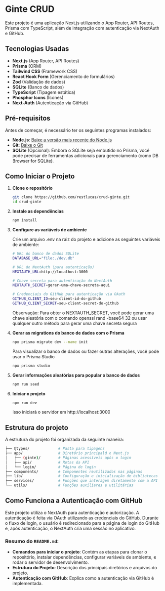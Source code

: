 # Ginte CRUD

Este projeto é uma aplicação Next.js utilizando o App Router, API Routes, Prisma com TypeScript, além de integração com autenticação via NextAuth e GitHub.

## Tecnologias Usadas

- **Next.js** (App Router, API Routes)
- **Prisma** (ORM)
- **Tailwind CSS** (Framework CSS)
- **React Hook Form** (Gerenciamento de formulários)
- **Zod** (Validação de dados)
- **SQLite** (Banco de dados)
- **TypeScript** (Tipagem estática)
- **Phosphor Icons** (Ícones)
- **Next-Auth** (Autenticação via GitHub)

## Pré-requisitos

Antes de começar, é necessário ter os seguintes programas instalados:

- **Node.js**: [Baixe a versão mais recente do Node.js](https://nodejs.org/)
- **Git**: [Baixe o Git](https://git-scm.com/)
- **SQLite** (Opcional): Embora o SQLite seja embutido no Prisma, você pode precisar de ferramentas adicionais para gerenciamento (como DB Browser for SQLite).

## Como Iniciar o Projeto

1. **Clone o repositório**

   ```bash
   git clone https://github.com/restlucas/crud-ginte.git
   cd crud-ginte
   ```

2. **Instale as dependências**
    ```bash
    npm install
    ```

3. **Configure as variáveis de ambiente**

    Crie um arquivo .env na raiz do projeto e adicione as seguintes variáveis de ambiente:
    ```bash
    # URL do banco de dados SQLite
    DATABASE_URL="file:./dev.db"

    # URL do NextAuth (para autenticação)
    NEXTAUTH_URL=http://localhost:3000

    # Chave secreta para autenticação do NextAuth
    NEXTAUTH_SECRET=gerar-uma-chave-secreta-aqui

    # Credenciais do GitHub para autenticação via OAuth
    GITHUB_CLIENT_ID=seu-client-id-do-github
    GITHUB_CLIENT_SECRET=seu-client-secret-do-github
    ```

    Observação: Para obter o NEXTAUTH_SECRET, você pode gerar uma chave aleatória com o comando openssl rand -base64 32 ou usar qualquer outro método para gerar uma chave secreta segura

4. **Gerar as migrations do banco de dados com o Prisma**
    ```bash
    npx prisma migrate dev --name init
    ```

    Para visualizar o banco de dados ou fazer outras alterações, você pode usar o Prisma Studio
    ```bash
    npx prisma studio
    ```

5. **Gerar informações aleatórias para popular o banco de dados**
    ```bash
    npm run seed
    ```

6. **Iniciar o projeto**
    ```bash
    npm run dev
    ```

    Isso iniciará o servidor em http://localhost:3000


## Estrutura do projeto

A estrutura do projeto foi organizada da seguinte maneira:

```bash
├── @types/             # Pasta para tipagens  
├── app/                # Diretório principald o Next.js
│   ├── (ginte)/        # Páginas acessíveis após o login
│   ├── api/            # Rotas da API 
│   └── login/          # Página de login
├── components/         # Componentes reutilizados nas páginas    
├── lib/                # Configuração e inicialização de bibliotecas
├── services/           # Funções que interagem diretamente com a API
└── utils/              # Funções auxiliares e utilitárias
```

## Como Funciona a Autenticação com GitHub

Este projeto utiliza o NextAuth para autenticação e autorização. A autenticação é feita via OAuth utilizando as credenciais do GitHub. Durante o fluxo de login, o usuário é redirecionado para a página de login do GitHub e, após autenticação, o NextAuth cria uma sessão no aplicativo.



### Resumo do `README.md`:

- **Comandos para iniciar o projeto**: Contém as etapas para clonar o repositório, instalar dependências, configurar variáveis de ambiente, e rodar o servidor de desenvolvimento.
- **Estrutura do Projeto**: Descrição dos principais diretórios e arquivos do projeto.
- **Autenticação com GitHub**: Explica como a autenticação via GitHub é implementada.
